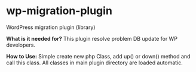 # wp-migration-plugin
WordPress migration plugin (library)

**What is it needed for?**
This plugin resolve problem DB update for WP developers. 


**How to Use:**
Simple create new php Class, add up() or down() method and call this class. 
All classes in main plugin directory are loaded automatic.
